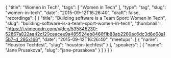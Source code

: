 {
  "title": "Women in Tech",
  "tags": [
    "Women in Tech"
  ],
  "type": "tag",
  "slug": "women-in-tech",
  "date": "2015-09-12T16:26:40",
  "draft": false,
  "recordings": [
    {
      "title": "Building software is a Team Sport: Women In Tech",
      "slug": "building-software-is-a-team-sport-women-in-tech",
      "thumbnail": "https://i.vimeocdn.com/video/535846230-52867a822aa42c129ceacee9a485524eb8466f1b88ab2289ac6dc3d8d68a15b7-d_295x166",
      "date": "2015-09-12T16:26:40",
      "meetups": [
        {
          "name": "Houston Techfest",
          "slug": "houston-techfest"
        }
      ],
      "speakers": [
        {
          "name": "Jane Prusakova",
          "slug": "jane-prusakova"
        }
      ]
    }
  ]
}
